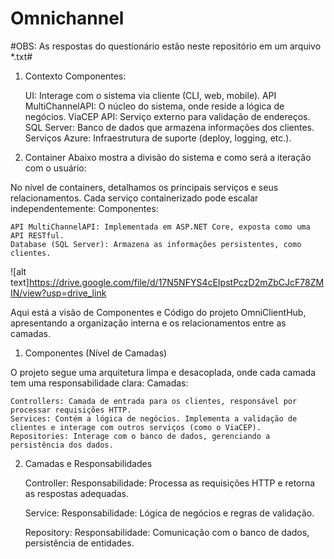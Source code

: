 # Omnichannel

#OBS: As respostas do questionário estão neste repositório em um arquivo *.txt#

1. Contexto
Componentes:

    UI: Interage com o sistema via cliente (CLI, web, mobile).
    API MultiChannelAPI: O núcleo do sistema, onde reside a lógica de negócios.
    ViaCEP API: Serviço externo para validação de endereços.
    SQL Server: Banco de dados que armazena informações dos clientes.
    Serviços Azure: Infraestrutura de suporte (deploy, logging, etc.).

2. Container
Abaixo mostra a divisão do sistema e como será a iteração com o usuário:

No nível de containers, detalhamos os principais serviços e seus relacionamentos. Cada serviço containerizado pode escalar independentemente:
Componentes:

    API MultiChannelAPI: Implementada em ASP.NET Core, exposta como uma API RESTful.
    Database (SQL Server): Armazena as informações persistentes, como clientes.

![alt text]https://drive.google.com/file/d/17N5NFYS4cEIpstPczD2mZbCJcF78ZMIN/view?usp=drive_link

Aqui está a visão de Componentes e Código do projeto OmniClientHub, apresentando a organização interna e os relacionamentos entre as camadas.
1. Componentes (Nível de Camadas)

O projeto segue uma arquitetura limpa e desacoplada, onde cada camada tem uma responsabilidade clara:
Camadas:

    Controllers: Camada de entrada para os clientes, responsável por processar requisições HTTP.
    Services: Contém a lógica de negócios. Implementa a validação de clientes e interage com outros serviços (como o ViaCEP).
    Repositories: Interage com o banco de dados, gerenciando a persistência dos dados.

2. Camadas e Responsabilidades

    Controller:
        Responsabilidade: Processa as requisições HTTP e retorna as respostas adequadas.

    Service:
        Responsabilidade: Lógica de negócios e regras de validação.

    Repository:
        Responsabilidade: Comunicação com o banco de dados, persistência de entidades.
